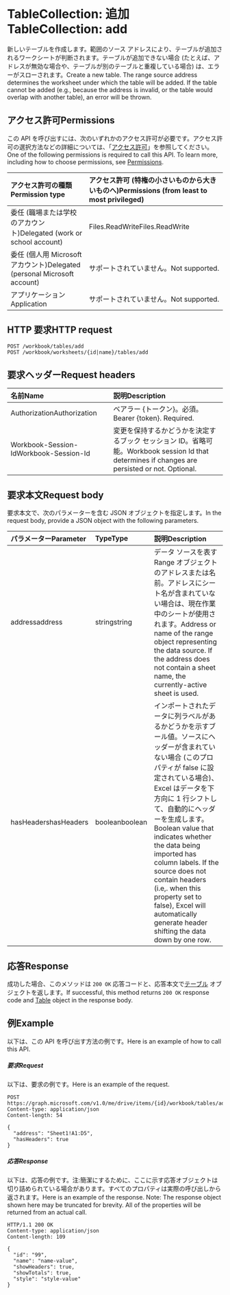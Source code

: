 # <a name="tablecollection-add"></a><span data-ttu-id="da68d-101">TableCollection: 追加</span><span class="sxs-lookup"><span data-stu-id="da68d-101">TableCollection: add</span></span>

<span data-ttu-id="da68d-p101">新しいテーブルを作成します。範囲のソース アドレスにより、テーブルが追加されるワークシートが判断されます。テーブルが追加できない場合 (たとえば、アドレスが無効な場合や、テーブルが別のテーブルと重複している場合) は、エラーがスローされます。</span><span class="sxs-lookup"><span data-stu-id="da68d-p101">Create a new table. The range source address determines the worksheet under which the table will be added. If the table cannot be added (e.g., because the address is invalid, or the table would overlap with another table), an error will be thrown.</span></span>
## <a name="permissions"></a><span data-ttu-id="da68d-105">アクセス許可</span><span class="sxs-lookup"><span data-stu-id="da68d-105">Permissions</span></span>
<span data-ttu-id="da68d-p102">この API を呼び出すには、次のいずれかのアクセス許可が必要です。アクセス許可の選択方法などの詳細については、「[アクセス許可](../../../concepts/permissions_reference.md)」を参照してください。</span><span class="sxs-lookup"><span data-stu-id="da68d-p102">One of the following permissions is required to call this API. To learn more, including how to choose permissions, see [Permissions](../../../concepts/permissions_reference.md).</span></span>

|<span data-ttu-id="da68d-108">アクセス許可の種類</span><span class="sxs-lookup"><span data-stu-id="da68d-108">Permission type</span></span>      | <span data-ttu-id="da68d-109">アクセス許可 (特権の小さいものから大きいものへ)</span><span class="sxs-lookup"><span data-stu-id="da68d-109">Permissions (from least to most privileged)</span></span>              |
|:--------------------|:---------------------------------------------------------|
|<span data-ttu-id="da68d-110">委任 (職場または学校のアカウント)</span><span class="sxs-lookup"><span data-stu-id="da68d-110">Delegated (work or school account)</span></span> | <span data-ttu-id="da68d-111">Files.ReadWrite</span><span class="sxs-lookup"><span data-stu-id="da68d-111">Files.ReadWrite</span></span>    |
|<span data-ttu-id="da68d-112">委任 (個人用 Microsoft アカウント)</span><span class="sxs-lookup"><span data-stu-id="da68d-112">Delegated (personal Microsoft account)</span></span> | <span data-ttu-id="da68d-113">サポートされていません。</span><span class="sxs-lookup"><span data-stu-id="da68d-113">Not supported.</span></span>    |
|<span data-ttu-id="da68d-114">アプリケーション</span><span class="sxs-lookup"><span data-stu-id="da68d-114">Application</span></span> | <span data-ttu-id="da68d-115">サポートされていません。</span><span class="sxs-lookup"><span data-stu-id="da68d-115">Not supported.</span></span> |

## <a name="http-request"></a><span data-ttu-id="da68d-116">HTTP 要求</span><span class="sxs-lookup"><span data-stu-id="da68d-116">HTTP request</span></span>
<!-- { "blockType": "ignored" } -->
```http
POST /workbook/tables/add
POST /workbook/worksheets/{id|name}/tables/add

```
## <a name="request-headers"></a><span data-ttu-id="da68d-117">要求ヘッダー</span><span class="sxs-lookup"><span data-stu-id="da68d-117">Request headers</span></span>
| <span data-ttu-id="da68d-118">名前</span><span class="sxs-lookup"><span data-stu-id="da68d-118">Name</span></span>       | <span data-ttu-id="da68d-119">説明</span><span class="sxs-lookup"><span data-stu-id="da68d-119">Description</span></span>|
|:---------------|:----------|
| <span data-ttu-id="da68d-120">Authorization</span><span class="sxs-lookup"><span data-stu-id="da68d-120">Authorization</span></span>  | <span data-ttu-id="da68d-p103">ベアラー {トークン}。必須。</span><span class="sxs-lookup"><span data-stu-id="da68d-p103">Bearer {token}. Required.</span></span> |
| <span data-ttu-id="da68d-123">Workbook-Session-Id</span><span class="sxs-lookup"><span data-stu-id="da68d-123">Workbook-Session-Id</span></span>  | <span data-ttu-id="da68d-p104">変更を保持するかどうかを決定するブック セッション ID。省略可能。</span><span class="sxs-lookup"><span data-stu-id="da68d-p104">Workbook session Id that determines if changes are persisted or not. Optional.</span></span>|

## <a name="request-body"></a><span data-ttu-id="da68d-126">要求本文</span><span class="sxs-lookup"><span data-stu-id="da68d-126">Request body</span></span>
<span data-ttu-id="da68d-127">要求本文で、次のパラメーターを含む JSON オブジェクトを指定します。</span><span class="sxs-lookup"><span data-stu-id="da68d-127">In the request body, provide a JSON object with the following parameters.</span></span>

| <span data-ttu-id="da68d-128">パラメーター</span><span class="sxs-lookup"><span data-stu-id="da68d-128">Parameter</span></span>    | <span data-ttu-id="da68d-129">Type</span><span class="sxs-lookup"><span data-stu-id="da68d-129">Type</span></span>   |<span data-ttu-id="da68d-130">説明</span><span class="sxs-lookup"><span data-stu-id="da68d-130">Description</span></span>|
|:---------------|:--------|:----------|
|<span data-ttu-id="da68d-131">address</span><span class="sxs-lookup"><span data-stu-id="da68d-131">address</span></span>|<span data-ttu-id="da68d-132">string</span><span class="sxs-lookup"><span data-stu-id="da68d-132">string</span></span>|<span data-ttu-id="da68d-p105">データ ソースを表す Range オブジェクトのアドレスまたは名前。アドレスにシート名が含まれていない場合は、現在作業中のシートが使用されます。</span><span class="sxs-lookup"><span data-stu-id="da68d-p105">Address or name of the range object representing the data source. If the address does not contain a sheet name, the currently-active sheet is used.</span></span>|
|<span data-ttu-id="da68d-135">hasHeaders</span><span class="sxs-lookup"><span data-stu-id="da68d-135">hasHeaders</span></span>|<span data-ttu-id="da68d-136">boolean</span><span class="sxs-lookup"><span data-stu-id="da68d-136">boolean</span></span>|<span data-ttu-id="da68d-p106">インポートされたデータに列ラベルがあるかどうかを示すブール値。ソースにヘッダーが含まれていない場合 (このプロパティが false に設定されている場合)、Excel はデータを下方向に 1 行シフトして、自動的にヘッダーを生成します。</span><span class="sxs-lookup"><span data-stu-id="da68d-p106">Boolean value that indicates whether the data being imported has column labels. If the source does not contain headers (i.e,. when this property set to false), Excel will automatically generate header shifting the data down by one row.</span></span>|

## <a name="response"></a><span data-ttu-id="da68d-140">応答</span><span class="sxs-lookup"><span data-stu-id="da68d-140">Response</span></span>

<span data-ttu-id="da68d-141">成功した場合、このメソッドは `200 OK` 応答コードと、応答本文で[テーブル](../resources/table.md) オブジェクトを返します。</span><span class="sxs-lookup"><span data-stu-id="da68d-141">If successful, this method returns `200 OK` response code and [Table](../resources/table.md) object in the response body.</span></span>

## <a name="example"></a><span data-ttu-id="da68d-142">例</span><span class="sxs-lookup"><span data-stu-id="da68d-142">Example</span></span>
<span data-ttu-id="da68d-143">以下は、この API を呼び出す方法の例です。</span><span class="sxs-lookup"><span data-stu-id="da68d-143">Here is an example of how to call this API.</span></span>
##### <a name="request"></a><span data-ttu-id="da68d-144">要求</span><span class="sxs-lookup"><span data-stu-id="da68d-144">Request</span></span>
<span data-ttu-id="da68d-145">以下は、要求の例です。</span><span class="sxs-lookup"><span data-stu-id="da68d-145">Here is an example of the request.</span></span>
<!-- {
  "blockType": "request",
  "name": "tablecollection_add"
}-->
```http
POST https://graph.microsoft.com/v1.0/me/drive/items/{id}/workbook/tables/add
Content-type: application/json
Content-length: 54

{
  "address": "Sheet1!A1:D5",
  "hasHeaders": true
}
```

##### <a name="response"></a><span data-ttu-id="da68d-146">応答</span><span class="sxs-lookup"><span data-stu-id="da68d-146">Response</span></span>
<span data-ttu-id="da68d-p107">以下は、応答の例です。注:簡潔にするために、ここに示す応答オブジェクトは切り詰められている場合があります。すべてのプロパティは実際の呼び出しから返されます。</span><span class="sxs-lookup"><span data-stu-id="da68d-p107">Here is an example of the response. Note: The response object shown here may be truncated for brevity. All of the properties will be returned from an actual call.</span></span>
<!-- {
  "blockType": "response",
  "truncated": true,
  "@odata.type": "microsoft.graph.table"
} -->
```http
HTTP/1.1 200 OK
Content-type: application/json
Content-length: 109

{
  "id": "99",
  "name": "name-value",
  "showHeaders": true,
  "showTotals": true,
  "style": "style-value"
}
```

<!-- uuid: 8fcb5dbc-d5aa-4681-8e31-b001d5168d79
2015-10-25 14:57:30 UTC -->
<!-- {
  "type": "#page.annotation",
  "description": "TableCollection: add",
  "keywords": "",
  "section": "documentation",
  "tocPath": ""
}-->
